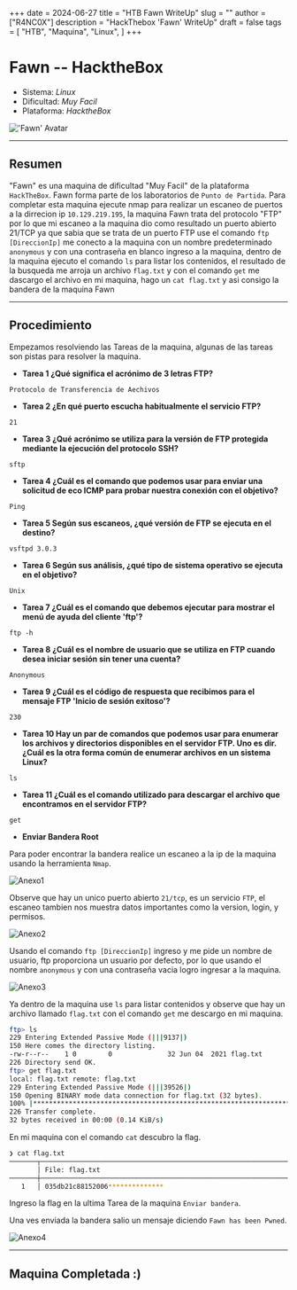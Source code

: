 +++
date = 2024-06-27
title = "HTB Fawn WriteUp"
slug = ""
author = ["R4NC0X"]
description = "HackThebox 'Fawn' WriteUp"
draft = false
tags = [
    "HTB",
    "Maquina",
    "Linux",
]
+++

# Fawn -- HacktheBox

- Sistema: _Linux_
- Dificultad: _Muy Facil_
- Plataforma: _HacktheBox_

!['Fawn' Avatar](/images/Fawn/Fawn.webp)

___

## Resumen 

"Fawn" es una maquina de dificultad "Muy Facil" de la plataforma `HackTheBox`. Fawn forma parte de los laboratorios de `Punto de Partida`.
Para completar esta maquina ejecute nmap para realizar un escaneo de puertos a la dirrecion ip `10.129.219.195`, la maquina Fawn trata del protocolo "FTP" por lo que mi escaneo a la maquina dio como resultado un puerto abierto 21/TCP ya que sabia que se trata de un puerto FTP use el comando `ftp [DireccionIp]` me conecto a la maquina con un nombre predeterminado `anonymous` y con una contraseña en blanco ingreso a la maquina, dentro de la maquina ejecuto el comando `ls` para listar los contenidos, el resultado de la busqueda me arroja un archivo `flag.txt` y con el comando `get` me dascargo el archivo en mi maquina, hago un `cat flag.txt` y asi consigo la bandera de la maquina Fawn

___

## Procedimiento

Empezamos resolviendo las Tareas de la maquina, algunas de las tareas son pistas para resolver la maquina. 

- **Tarea 1 ¿Qué significa el acrónimo de 3 letras FTP?** 

`Protocolo de Transferencia de Aechivos`

- **Tarea 2 ¿En qué puerto escucha habitualmente el servicio FTP?**

`21`

- **Tarea 3 ¿Qué acrónimo se utiliza para la versión de FTP protegida mediante la ejecución del protocolo SSH?**

`sftp`

- **Tarea 4 ¿Cuál es el comando que podemos usar para enviar una solicitud de eco ICMP para probar nuestra conexión con el objetivo?**

`Ping`

- **Tarea 5 Según sus escaneos, ¿qué versión de FTP se ejecuta en el destino?**

`vsftpd 3.0.3`

- **Tarea 6 Según sus análisis, ¿qué tipo de sistema operativo se ejecuta en el objetivo?**

`Unix`

- **Tarea 7 ¿Cuál es el comando que debemos ejecutar para mostrar el menú de ayuda del cliente 'ftp'?**

`ftp -h`

- **Tarea 8 ¿Cuál es el nombre de usuario que se utiliza en FTP cuando desea iniciar sesión sin tener una cuenta?**

`Anonymous`

- **Tarea 9 ¿Cuál es el código de respuesta que recibimos para el mensaje FTP 'Inicio de sesión exitoso'?**

`230`

- **Tarea 10 Hay un par de comandos que podemos usar para enumerar los archivos y directorios disponibles en el servidor FTP. Uno es dir. ¿Cuál es la otra forma común de enumerar archivos en un sistema Linux?**

`ls`

- **Tarea 11 ¿Cuál es el comando utilizado para descargar el archivo que encontramos en el servidor FTP?**

`get`

- **Enviar Bandera Root**

Para poder encontrar la bandera realice un escaneo a la ip de la maquina usando la herramienta `Nmap`.

![Anexo1](/images/Fawn/Anexo1.png)

Observe que hay un unico puerto abierto `21/tcp`, es un servicio `FTP`, el escaneo tambien nos muestra datos importantes como la version, login, y permisos. 

![Anexo2](/images/Fawn/Anexo2.png)

Usando el comando `ftp [DireccionIp]` ingreso y me pide un nombre de usuario, ftp proporciona un usuario por defecto, por lo que usando el nombre `anonymous` y con una contraseña vacia logro ingresar a la maquina. 

![Anexo3](/images/Fawn/Anexo3.png)

Ya dentro de la maquina use `ls` para listar contenidos y observe que hay un archivo llamado `flag.txt` con el comando `get` me descargo en mi maquina.

``` bash
ftp> ls
229 Entering Extended Passive Mode (|||9137|)
150 Here comes the directory listing.
-rw-r--r--    1 0        0              32 Jun 04  2021 flag.txt
226 Directory send OK.
ftp> get flag.txt
local: flag.txt remote: flag.txt
229 Entering Extended Passive Mode (|||39526|)
150 Opening BINARY mode data connection for flag.txt (32 bytes).
100% |*************************************************************************************************************************************************************************************************|    32       21.25 KiB/s    00:00 ETA
226 Transfer complete.
32 bytes received in 00:00 (0.14 KiB/s)
```
En mi maquina con el comando `cat` descubro la flag.

``` bash
❯ cat flag.txt
───────┬──────────────────────────────────────────────────────────────────────────────────────────────────────────────────────────────────────────────────────────────────────────────────────────────────────────────────────────────────────
       │ File: flag.txt
───────┼──────────────────────────────────────────────────────────────────────────────────────────────────────────────────────────────────────────────────────────────────────────────────────────────────────────────────────────────────────
   1   │ 035db21c88152006**************

```
Ingreso la flag en la ultima Tarea de la maquina `Enviar bandera`.

Una ves enviada la bandera salio un mensaje diciendo `Fawn has been Pwned`.

![Anexo4](/images/Fawn/Anexo4.png)
___

## Maquina Completada :)



